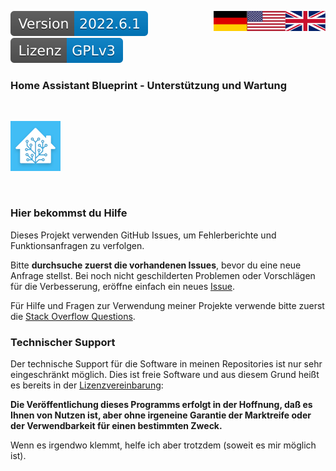 <a href="Support.en.md"><img src="images/en.svg" valign="top" align="right"/></a>
<a href="Support.md"><img src="images/de.svg" valign="top" align="right"/></a>
[![Version][version-badge]][version-url]
[![License][license-badge]][license-url]

### Home Assistant Blueprint - Unterstützung und Wartung
<br/>

[![Logo][logo]][project-url]

<br/>

### Hier bekommst du Hilfe

Dieses Projekt verwenden GitHub Issues, um Fehlerberichte und Funktionsanfragen zu verfolgen. 

Bitte **durchsuche zuerst die vorhandenen Issues**, bevor du eine neue Anfrage stellst. Bei noch nicht geschilderten Problemen oder Vorschlägen für die Verbesserung, eröffne einfach ein neues [Issue][issue-url].

Für Hilfe und Fragen zur Verwendung meiner Projekte verwende bitte zuerst die [Stack Overflow Questions][soq-url].

### Technischer Support

Der technische Support für die Software in meinen Repositories ist nur sehr eingeschränkt möglich. Dies ist freie Software und aus diesem Grund heißt es bereits in der [Lizenzvereinbarung][license-url]:

**Die Veröffentlichung dieses Programms erfolgt in der Hoffnung, daß es Ihnen von Nutzen ist, aber ohne irgeneine Garantie der Marktreife oder der Verwendbarkeit für einen bestimmten Zweck.**

Wenn es irgendwo klemmt, helfe ich aber trotzdem (soweit es mir möglich ist).

[logo]: images/hassio-icon.png
[project-url]: https://www.home-assistant.io/docs/automation/using_blueprints/

[license-badge]: images/license.de.svg
[license-url]: ../COPYRIGHT.de.md

[version-badge]: images/version.svg
[version-url]: https://github.com/nixe64/Home-Assistant-Blueprint/releases

[issue-url]: https://github.com/nixe64/Home-Assistant-Blueprint/issues

[soq-url]: https://stackoverflow.com/questions/
